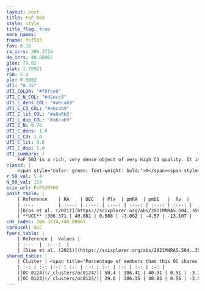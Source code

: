 ```yaml
---
layout: post
title: FoF 503
style: style
title_flag: true
more_names: 
fname: fof503
fov: 0.18
ra_icrs: 306.3714
de_icrs: 40.88065
glon: 79.02
glat: 1.70921
r50: 5.4
plx: 0.5082
UTI: "0.55"
UTI_COLOR: "#f8fce0"
UTI_C_N_COL: "#d2ecc9"
UTI_C_dens_COL: "#a6cab9"
UTI_C_C3_COL: "#a6cab9"
UTI_C_lit_COL: "#e0a6b3"
UTI_C_dup_COL: "#a6cab9"
UTI_C_N: 0.76
UTI_C_dens: 1.0
UTI_C_C3: 1.0
UTI_C_lit: 0.0
UTI_C_dup: 1.0
UTI_summary: |
    FoF 503 is a rich, very dense object of very high C3 quality. It is rarely studied in the literature. This object shares a significant percentage of members with 2 later reported entries.
class3: |
    <span style="color: green; font-weight: bold;">A</span><span style="color: green; font-weight: bold;">A</span>
r_50_val: 5.4
N_50_val: 115
scix_url: FoF%20503
posit_table: |
    | Reference    | RA    | DEC   | Plx  | pmRA  | pmDE   |  Rv  |
    | :---         | :---: | :---: | :---: | :---: | :---: | :---: |
    |[Dias et al. (2021)](https://scixplorer.org/abs/2021MNRAS.504..356D) | 306.375 | 40.864 | 0.484 | -2.988 | -4.525 | -- |
    | **UCC** |306.371 | 40.881 | 0.508 | -3.062 | -4.57 | -13.107 | 
cds_radec: 306.3714,+40.88065
carousel: UCC
fpars_table: |
    | Reference |  Values |
    | :---  |  :---:  |
    | [Dias et al. (2021)](https://scixplorer.org/abs/2021MNRAS.504..356D) | `Av=2.837, Dist=1770, logage=6.979, [Fe/H]=-0.074` |
shared_table: |
    | Cluster | <span title="Percentage of members that this OC shares with the ones listed">%</span>   | RA   | DEC   | Plx   | pmRA  | pmDE  | Rv | UTI |
    | :-: | :-: |:-: | :-: | :-: | :-: | :-: | :-: | :-: |
    |[OC 0124](/_clusters/oc0124/)| 50.4 | 306.41 | 40.91 | 0.51 | -3.1 | -4.18 | 45.72 |0.08 |
    |[OC 0123](/_clusters/oc0123/)| 29.6 | 306.35 | 40.85 | 0.56 | -3.03 | -4.73 | -20.58 |0.03 |
---
```

